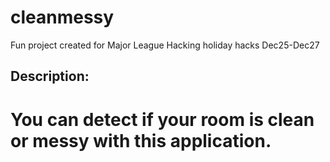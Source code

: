 # cleanmessy

Fun project created for Major League Hacking holiday hacks Dec25-Dec27

## Description:

# You can detect if your room is clean or messy with this application.